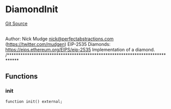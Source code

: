 # DiamondInit
[Git Source](https://github.com/G7DAO/protocol/blob/874893f46ced0a2b968b4e0f586d9ae4b81435ce/contracts/utils/diamonds/contracts/upgradeInitializers/DiamondInit.sol)

\
Author: Nick Mudge <nick@perfectabstractions.com> (https://twitter.com/mudgen)
EIP-2535 Diamonds: https://eips.ethereum.org/EIPS/eip-2535
Implementation of a diamond.
/*****************************************************************************


## Functions
### init


```solidity
function init() external;
```

